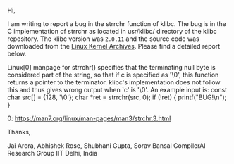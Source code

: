 Hi,

I am writing to report a bug in the strrchr function of klibc.
The bug is in the C implementation of strrchr as located in usr/klibc/ directory of the klibc repository. The klibc version was `2.0.11` and the source code was downloaded from the [Linux Kernel Archives](https://mirrors.edge.kernel.org/pub/linux/libs/klibc/2.0/klibc-2.0.11.tar.gz).
Please find a detailed report below.

Linux[0] manpage for strrchr() specifies that the terminating null byte is considered part of the string, so that if c is specified as '\0', this function returns a pointer to the terminator. klibc's implementation does not follow this and thus gives wrong output when `c' is '\0'.
An example input is:
  const char src[] = {128, '\0'};
  char *ret = strrchr(src, 0);
  if (!ret) {
		printf("BUG!\n");
	}


0: https://man7.org/linux/man-pages/man3/strchr.3.html

Thanks,

Jai Arora, Abhishek Rose, Shubhani Gupta, Sorav Bansal
CompilerAI Research Group
IIT Delhi, India